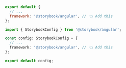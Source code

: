 ```js filename=".storybook/main.js" renderer="angular" language="js"
export default {
  // ...
  framework: '@storybook/angular', // 👈 Add this
};
```

```ts filename=".storybook/main.ts" renderer="angular" language="ts"
import { StorybookConfig } from '@storybook/angular';

const config: StorybookConfig = {
  // ...
  framework: '@storybook/angular', // 👈 Add this
};

export default config;
```
